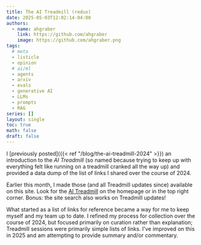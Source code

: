 ```yaml
---
title: The AI Treadmill (redux)
date: 2025-05-03T12:02:14-04:00
authors:
  - name: ahgraber
    link: https://github.com/ahgraber
    image: https://github.com/ahgraber.png
tags:
  # meta
  - listicle
  - opinion
  # ai/ml
  - agents
  - arxiv
  - evals
  - generative AI
  - LLMs
  - prompts
  - RAG
series: []
layout: single
toc: true
math: false
draft: false
---
```


I [previously posted]({{< ref "/blog/the-ai-treadmill-2024" >}}) an introduction to the _AI Treadmill_ (so named because trying to keep up with everything felt like running on a treadmill cranked all the way up) and provided a data dump of the list of links I shared over the course of 2024.

Earlier this month, I made those (and all Treadmill updates since) available on this site. Look for the [AI Treadmill](https://aimlbling-about.ninerealmlabs.com/treadmill) on the homepage or in the top right corner. Bonus: the site search also works on Treadmill updates!

What started as a list of links for reference became a way for me to keep myself and my team up to date. I refined my process for collection over the course of 2024, but focused primarily on curation rather than explanation; Treadmill sessions were primarily simple lists of links. I've improved on this in 2025 and am attempting to provide summary and/or commentary.
